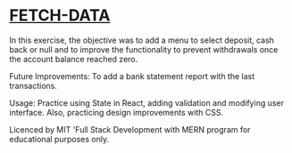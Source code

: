 # [FETCH-DATA](https://danilocanuto.github.io/FETCH-DATA/)
<file src="index.html"/>

In this exercise, the objective was to add a menu to select deposit, cash back or null and to improve the functionality to prevent withdrawals once the account balance reached zero. 

Future Improvements: To add a bank statement report with the last transactions.

Usage: Practice using State in React, adding validation and modifying user interface. Also, practicing design improvements with CSS. 

Licenced by MIT 'Full Stack Development with MERN program for educational purposes only.
